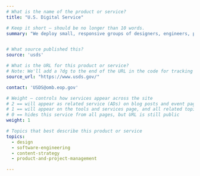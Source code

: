 ```yaml
---
# What is the name of the product or service?
title: "U.S. Digital Service"

# Keep it short — should be no longer than 10 words.
summary: "We deploy small, responsive groups of designers, engineers, product managers, and bureaucracy specialists to work with and empower civil servants."


# What source published this?
source: 'usds'

# What is the URL for this product or service?
# Note: We'll add a ?dg to the end of the URL in the code for tracking purposes
source_url: "https://www.usds.gov/"

contact: 'USDS@omb.eop.gov'

# Weight — controls how services appear across the site
# 2 == will appear as related service (ADs) on blog posts and event pages
# 1 == will appear on the tools and services page, and all related topic pages
# 0 == hides this service from all pages, but URL is still public
weight: 1

# Topics that best describe this product or service
topics:
  - design
  - software-engineering
  - content-strategy
  - product-and-project-management

---
```

